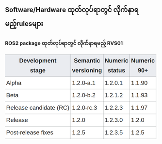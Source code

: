 ## Software/Hardware ထုတ်လုပ်ရာတွင် လိုက်နာရမည့်rulesများ

### ROS2 package ထုတ်လုပ်ရာတွင် လိုက်နာရမည့် RVS01 

<img src="img/version.png">